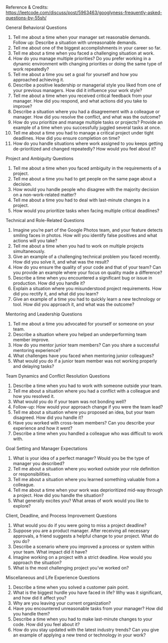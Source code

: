 
Reference & Credits: https://leetcode.com/discuss/post/5963463/googlyness-frequently-asked-questions-by-55sh/



General Behavioral Questions

1.	Tell me about a time when your manager set reasonable demands. Follow up: Describe a situation with unreasonable demands.
2.	Tell me about one of the biggest accomplishments in your career so far.
3.	Tell me about a time when you faced a challenging situation at work.
4.	How do you manage multiple priorities? Do you prefer working in a dynamic environment with changing priorities or doing the same type of work repeatedly?
5.	Tell me about a time you set a goal for yourself and how you approached achieving it.
6.	Describe a positive leadership or managerial style you liked from one of your previous managers. How did it influence your work style?
7.	Tell me about a time when you received critical feedback from your manager. How did you respond, and what actions did you take to improve?
8.	Describe a situation where you had a disagreement with a colleague or manager. How did you resolve the conflict, and what was the outcome?
9.	How do you prioritize and manage multiple tasks or projects? Provide an example of a time when you successfully juggled several tasks at once.
10.	Tell me about a time you had to manage a critical project under tight deadlines. How did you ensure completion on time?
11.	How do you handle situations where work assigned to you keeps getting de-prioritized and changed repeatedly? How would you feel about it?


Project and Ambiguity Questions

1.	Tell me about a time when you faced ambiguity in the requirements of a project.
2.	Tell me about a time you had to get people on the same page about a decision.
3.	How would you handle people who disagree with the majority decision on a non-work-related matter?
4.	Tell me about a time you had to deal with last-minute changes in a project.
5.	How would you prioritize tasks when facing multiple critical deadlines?


Technical and Role-Related Questions

1.	Imagine you’re part of the Google Photos team, and your feature detects smiling faces in photos. How will you identify false positives and what actions will you take?
2.	Tell me about a time when you had to work on multiple projects simultaneously.
3.	Give an example of a challenging technical problem you faced recently. How did you solve it, and what was the result?
4.	How do you ensure the quality of your code and that of your team? Can you provide an example where your focus on quality made a difference?
5.	Describe a time when you encountered a significant bug or issue in production. How did you handle it?
6.	Explain a situation where you misunderstood project requirements. How did you rectify it, and what did you learn?
7.	Give an example of a time you had to quickly learn a new technology or tool. How did you approach it, and what was the outcome?


Mentoring and Leadership Questions

1.	Tell me about a time you advocated for yourself or someone on your team.
2.	Describe a situation where you helped an underperforming team member improve.
3.	How do you mentor junior team members? Can you share a successful mentoring experience?
4.	What challenges have you faced when mentoring junior colleagues?
5.	What would you do if a junior team member was not working properly and delaying tasks?


Team Dynamics and Conflict Resolution Questions

1.	Describe a time when you had to work with someone outside your team.
2.	Tell me about a situation where you had a conflict with a colleague and how you resolved it.
3.	What would you do if your team was not bonding well?
4.	Follow-up: How would your approach change if you were the team lead?
5.	Tell me about a situation where you proposed an idea, but your team disagreed. How did you handle it?
6.	Have you worked with cross-team members? Can you describe your experience and how it went?
7.	Describe a time when you handled a colleague who was difficult to work with.


Goal Setting and Manager Expectations

1.	What is your idea of a perfect manager? Would you be the type of manager you described?
2.	Tell me about a situation where you worked outside your role definition or responsibilities.
3.	Tell me about a situation where you learned something valuable from a colleague.
4.	Tell me about a time when your work was deprioritized mid-way through a project. How did you handle the situation?
5.	What generally excites you? What areas of work would you like to explore?


Client, Deadline, and Process Improvement Questions

1.	What would you do if you were going to miss a project deadline?
2.	Suppose you are a product manager. After receiving all necessary approvals, a friend suggests a helpful change to your project. What do you do?
3.	Describe a scenario where you improved a process or system within your team. What impact did it have?
4.	Imagine working on a project with a strict deadline. How would you approach the situation?
5.	What is the most challenging project you’ve worked on?


Miscellaneous and Life Experience Questions

1.	Describe a time when you solved a customer pain point.
2.	What is the biggest hurdle you have faced in life? Why was it significant, and how did it affect you?
3.	Why are you leaving your current organization?
4.	Have you encountered unreasonable tasks from your manager? How did you handle them?
5.	Describe a time when you had to make last-minute changes to your code. How did you feel about it?
6.	How do you stay updated with the latest industry trends? Can you give an example of applying a new trend or technology in your work?
